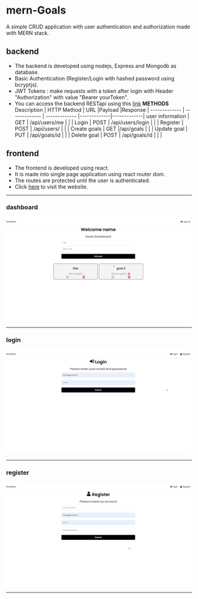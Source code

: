 # mern-Goals
A simple CRUD application with user authentication and authorization made with MERN stack.

## backend ##
* The backend is developed using nodejs, Express and Mongodb as database.
* Basic Authentication (Register/Login with hashed password using bcryptjs).
* JWT Tokens : make requests with a token after login with Header "Authorization" with value "Bearer yourToken".
* You can access the backend RESTapi using this [link](https://mernbackend-mao3.onrender.com "backend")
**METHODS**
Description      | HTTP Method   | URL              |Payload      |Response     |
-------------    | ------------- | -------------    |-------------|-------------|
user information | GET           | /api/users/me    | |           |
Login            | POST          | /api/users/login | |   |
Register         | POST          | /api/users/      | |   |
Create goals     | GET           |/api/goals        | |   |
Update goal      | PUT           | /api/goals/id    | |   |
Delete goal      | POST          | /api/goals/id    | |   |

## frontend ##
* The frontend is developed using react.
* It is made into single page application using react router dom.
* The routes are protected until the user is authenticated.
* Click [here](https://premforreal.github.io/mern-Goals/ "backend") to visit the website.
------
### dashboard ###
<img src="dashboard.png" alt="dashboard" width="500"/>

------
### login ###
<img src="login.png" alt="dashboard" width="500"/>

------
### register ###
<img src="register.png" alt="dashboard" width="500"/>

------
